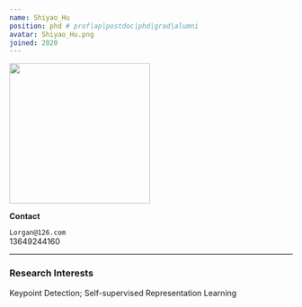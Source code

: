 ```yaml
---
name: Shiyao_Hu
position: phd # prof|ap|postdoc|phd|grad|alumni
avatar: Shiyao_Hu.png
joined: 2020
---
```


<img width="250" src="{{site.baseurl}}/images/people/{{page.avatar}}" data-action="zoom">

**Contact**

<i class="fa fa-envelope-o"></i> `Lorgan@126.com`<br>
<i class="fa fa-mobile"></i> 13649244160

<hr>

### Research Interests

Keypoint Detection; Self-supervised Representation Learning